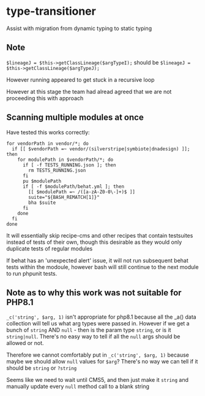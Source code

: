 # type-transitioner

Assist with migration from dynamic typing to static typing

## Note

`$lineageJ = $this->getClassLineage($argTypeI);` should be
`$lineageJ = $this->getClassLineage($argTypeJ);`

However running appeared to get stuck in a recursive loop

However at this stage the team had alread agreed that we are not proceeding this with approach

## Scanning multiple modules at once

Have tested this works correctly:

```
for vendorPath in vendor/*; do
  if [[ $vendorPath =~ vendor/(silverstripe|symbiote|dnadesign) ]]; then
    for modulePath in $vendorPath/*; do
      if [ -f TESTS_RUNNING.json ]; then
        rm TESTS_RUNNING.json
      fi
      pu $modulePath
      if [ -f $modulePath/behat.yml ]; then
        [[ $modulePath =~ /([a-zA-Z0-0\-]+)$ ]]
        suite="${BASH_REMATCH[1]}"
        bha $suite
      fi
    done
  fi
done

```

It will essentially skip recipe-cms and other recipes that contain testsuites instead of tests of their own, though this desirable as they would only duplicate tests of regular modules

If behat has an 'unexpected alert' issue, it will not run subsequent behat tests within the modoule, however bash will still continue to the next module to run phpunit tests.


## Note as to why this work was not suitable for PHP8.1

`_c('string', $arg, 1)` isn't appropriate for php8.1 because all the _a() data collection will tell us what arg types were passed in.  However if we get a bunch of `string` AND `null` - then is the param type `string`, or is it `string|null`.  There's no easy way to tell if all the `null` args should be allowed or not.

Therefore we cannot comfortably put in `_c('string', $arg, 1)` because maybe we should allow `null` values for `$arg`?  There's no way we can tell if it should be `string` or `?string`

Seems like we need to wait until CMS5, and then just make it `string` and manually update every `null` method call to a blank string
